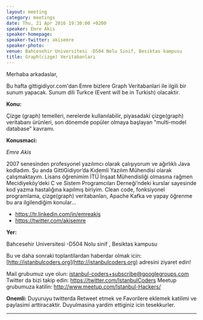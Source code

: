 ```yaml
---
layout: meeting
category: meetings
date: Thu, 21 Apr 2016 19:30:00 +0200
speaker: Emre Akis
speaker-homepage:
speaker-twitter: akisemre
speaker-photo: 
venue: Bahcesehir Universitesi -D504 Nolu Sinif, Besiktas kampusu
title: Graph(cizge) Veritabanları
---
```

Merhaba arkadaslar,

Bu hafta gittigidiyor.com'dan Emre bizlere Graph Veritabanlari ile ilgili bir sunum yapacak. Sunum dili Turkce (Event will be in Turkish) olacaktir.

**Konu:**

Çizge (graph) temelleri, nerelerde kullanılabilir, piyasadaki çizge(graph) veritabanı ürünleri, son dönemde popüler olmaya başlayan "multi-model database" kavramı.

**Konusmaci:**

*Emre Akis*

2007 senesinden profesyonel yazılımcı olarak çalışıyorum ve ağırlıklı Java kodladım. Şu anda GittiGidiyor’da Kıdemli Yazılım Mühendisi olarak çalışmaktayım. Lisans öğrenimim İTÜ İnşaat Mühendisliği olmasına rağmen Mecidiyeköy’deki C ve Sistem Programcıları Derneği’ndeki kurslar sayesinde kod yazma hastalığına kapılmış biriyim. Clean code, fonksiyonel programlama, çizge(graph) veritabanları, Apache Kafka ve yapay öğrenme bu ara ilgilendiğim konular...
   
- https://tr.linkedin.com/in/emreakis
- https://twitter.com/akisemre

**Yer:**

Bahcesehir Universitesi -D504 Nolu sinif , Besiktas kampusu

Bu ve daha sonraki toplantilardan haberdar olmak icin: [](http://istanbulcoders.org/)[http://istanbulcoders.org](http://istanbulcoders.org) adresini ziyaret edin!

Mail grubumuz uye olun: <a>istanbul-coders+subscribe@googlegroups.com</a>
Twitter da bizi takip edin: <a>https://twitter.com/IstanbulCoders</a>
Meetup grubumuza katilin: <a>http://www.meetup.com/Istanbul-Hackers/</a>

**Onemli:**
Duyuruyu twitterda Retweet etmek ve Favorilere eklemek katilimi ve paylasimi arttiracaktir. Duyulmasina yardim ettiginiz icin tesekkurler.

----

